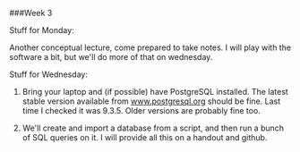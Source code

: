 ###Week 3

Stuff for Monday:

Another conceptual lecture, come prepared to take notes.  I will play with the software a bit, but we'll do more of that on wednesday.

Stuff for Wednesday:

1. Bring your laptop and (if possible) have PostgreSQL installed.  The latest stable version available from www.postgresql.org should be fine.  Last time I checked it was 9.3.5.  Older versions are probably fine too.

2. We'll create and import a database from a script, and then run a bunch of SQL queries on it.  I will provide all this on a handout and github.